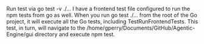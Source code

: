 Run test via go test -v ./... I have a frontend test file configured to run the npm tests from go as well. When you run go test ./... from the root of the Go project, it will execute all the Go tests, including TestRunFrontendTests. This test, in turn, will navigate to the /home/gperry/Documents/GitHub/Agentic-Engine/gui directory and execute npm test.